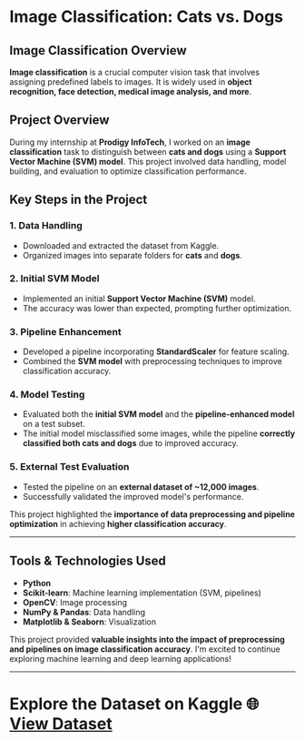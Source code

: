 # Image Classification: Cats vs. Dogs



## Image Classification Overview

**Image classification** is a crucial computer vision task that involves assigning predefined labels to images. It is widely used in **object recognition, face detection, medical image analysis, and more**.

## Project Overview
During my internship at **Prodigy InfoTech**, I worked on an **image classification** task to distinguish between **cats and dogs** using a **Support Vector Machine (SVM) model**. This project involved data handling, model building, and evaluation to optimize classification performance.

## Key Steps in the Project

### 1. Data Handling
- Downloaded and extracted the dataset from Kaggle.
- Organized images into separate folders for **cats** and **dogs**.

### 2. Initial SVM Model
- Implemented an initial **Support Vector Machine (SVM)** model.
- The accuracy was lower than expected, prompting further optimization.

### 3. Pipeline Enhancement
- Developed a pipeline incorporating **StandardScaler** for feature scaling.
- Combined the **SVM model** with preprocessing techniques to improve classification accuracy.

### 4. Model Testing
- Evaluated both the **initial SVM model** and the **pipeline-enhanced model** on a test subset.
- The initial model misclassified some images, while the pipeline **correctly classified both cats and dogs** due to improved accuracy.

### 5. External Test Evaluation
- Tested the pipeline on an **external dataset of ~12,000 images**.
- Successfully validated the improved model's performance.

This project highlighted the **importance of data preprocessing and pipeline optimization** in achieving **higher classification accuracy**.


---

## Tools & Technologies Used
- **Python**
- **Scikit-learn**: Machine learning implementation (SVM, pipelines)
- **OpenCV**: Image processing
- **NumPy & Pandas**: Data handling
- **Matplotlib & Seaborn**: Visualization

This project provided **valuable insights into the impact of preprocessing and pipelines on image classification accuracy**. I'm excited to continue exploring machine learning and deep learning applications!  

---

# Explore the Dataset on Kaggle 🌐 [View Dataset ](https://www.kaggle.com/c/dogs-vs-cats/data)
